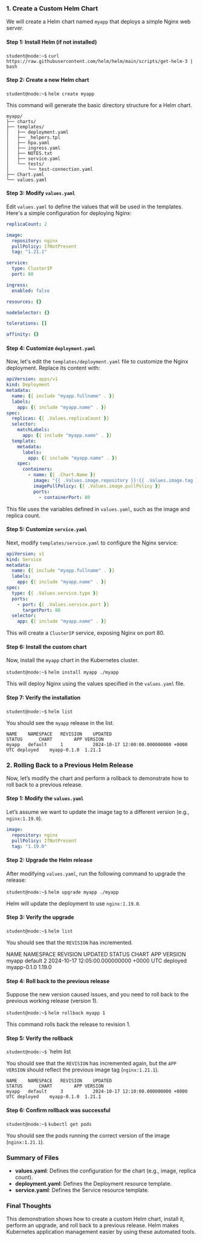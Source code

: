 ### **1. Create a Custom Helm Chart**

We will create a Helm chart named `myapp` that deploys a simple Nginx web server.

#### Step 1: Install Helm (if not installed)

`student@node:~$` `curl https://raw.githubusercontent.com/helm/helm/main/scripts/get-helm-3 | bash`

#### Step 2: Create a new Helm chart

`student@node:~$` `helm create myapp`

This command will generate the basic directory structure for a Helm chart.

```
myapp/
├── charts/
├── templates/
│   ├── deployment.yaml
│   ├── _helpers.tpl
│   ├── hpa.yaml
│   ├── ingress.yaml
│   ├── NOTES.txt
│   ├── service.yaml
│   └── tests/
│       └── test-connection.yaml
├── Chart.yaml
└── values.yaml
```

#### Step 3: Modify `values.yaml`

Edit `values.yaml` to define the values that will be used in the templates. Here's a simple configuration for deploying Nginx:

```yaml
replicaCount: 2

image:
  repository: nginx
  pullPolicy: IfNotPresent
  tag: "1.21.1"

service:
  type: ClusterIP
  port: 80

ingress:
  enabled: false

resources: {}

nodeSelector: {}

tolerations: []

affinity: {}
```

#### Step 4: Customize `deployment.yaml`

Now, let's edit the `templates/deployment.yaml` file to customize the Nginx deployment. Replace its content with:

```yaml
apiVersion: apps/v1
kind: Deployment
metadata:
  name: {{ include "myapp.fullname" . }}
  labels:
    app: {{ include "myapp.name" . }}
spec:
  replicas: {{ .Values.replicaCount }}
  selector:
    matchLabels:
      app: {{ include "myapp.name" . }}
  template:
    metadata:
      labels:
        app: {{ include "myapp.name" . }}
    spec:
      containers:
        - name: {{ .Chart.Name }}
          image: "{{ .Values.image.repository }}:{{ .Values.image.tag }}"
          imagePullPolicy: {{ .Values.image.pullPolicy }}
          ports:
            - containerPort: 80
```

This file uses the variables defined in `values.yaml`, such as the image and replica count.

#### Step 5: Customize `service.yaml`

Next, modify `templates/service.yaml` to configure the Nginx service:

```yaml
apiVersion: v1
kind: Service
metadata:
  name: {{ include "myapp.fullname" . }}
  labels:
    app: {{ include "myapp.name" . }}
spec:
  type: {{ .Values.service.type }}
  ports:
    - port: {{ .Values.service.port }}
      targetPort: 80
  selector:
    app: {{ include "myapp.name" . }}
```

This will create a `ClusterIP` service, exposing Nginx on port 80.

#### Step 6: Install the custom chart

Now, install the `myapp` chart in the Kubernetes cluster.


`student@node:~$` `helm install myapp ./myapp`


This will deploy Nginx using the values specified in the `values.yaml` file.

#### Step 7: Verify the installation

`student@node:~$` `helm list`

You should see the `myapp` release in the list.

```
NAME    NAMESPACE   REVISION    UPDATED                                 STATUS      CHART        APP VERSION
myapp   default     1           2024-10-17 12:00:00.000000000 +0000 UTC deployed    myapp-0.1.0  1.21.1
```

### **2. Rolling Back to a Previous Helm Release**

Now, let’s modify the chart and perform a rollback to demonstrate how to roll back to a previous release.

#### Step 1: Modify the `values.yaml`

Let’s assume we want to update the image tag to a different version (e.g., `nginx:1.19.0`).

```yaml
image:
  repository: nginx
  pullPolicy: IfNotPresent
  tag: "1.19.0"
```

#### Step 2: Upgrade the Helm release

After modifying `values.yaml`, run the following command to upgrade the release:

`student@node:~$` `helm upgrade myapp ./myapp`

Helm will update the deployment to use `nginx:1.19.0`.

#### Step 3: Verify the upgrade

`student@node:~$` `helm list`

You should see that the `REVISION` has incremented.

NAME    NAMESPACE   REVISION    UPDATED                                 STATUS      CHART        APP VERSION
myapp   default     2           2024-10-17 12:05:00.000000000 +0000 UTC deployed    myapp-0.1.0  1.19.0

#### Step 4: Roll back to the previous release

Suppose the new version caused issues, and you need to roll back to the previous working release (version 1).

`student@node:~$` `helm rollback myapp 1`

This command rolls back the release to revision 1.

#### Step 5: Verify the rollback

`student@node:~$` `helm list

You should see that the `REVISION` has incremented again, but the `APP VERSION` should reflect the previous image tag (`nginx:1.21.1`).

```
NAME    NAMESPACE   REVISION    UPDATED                                 STATUS      CHART        APP VERSION
myapp   default     3           2024-10-17 12:10:00.000000000 +0000 UTC deployed    myapp-0.1.0  1.21.1
```

#### Step 6: Confirm rollback was successful

`student@node:~$` `kubectl get pods`

You should see the pods running the correct version of the image (`nginx:1.21.1`).

### **Summary of Files**

- **values.yaml**: Defines the configuration for the chart (e.g., image, replica count).
- **deployment.yaml**: Defines the Deployment resource template.
- **service.yaml**: Defines the Service resource template.

### **Final Thoughts**

This demonstration shows how to create a custom Helm chart, install it, perform an upgrade, and roll back to a previous release. Helm makes Kubernetes application management easier by using these automated tools.
